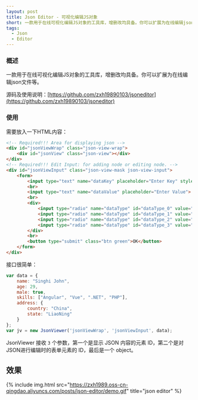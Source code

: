 ```yaml
---
layout: post
title: Json Editor - 可视化编辑JS对象
short: 一款用于在线可视化编辑JS对象的工具库，增删改均具备。你可以扩展为在线编辑json文件等
tags:
  - Json
  - Editor
---
```



### 概述

一款用于在线可视化编辑JS对象的工具库，增删改均具备。你可以扩展为在线编辑json文件等。

源码及使用说明：[https://github.com/zxh19890103/jsoneditor](https://github.com/zxh19890103/jsoneditor)

### 使用

需要放入一下HTML内容：

```html
<!-- Required!!! Area for displaying json -->
<div id="jsonViewWrap" class="json-view-wrap">
    <div id="jsonView" class="json-view"></div>
</div>
<!-- Required!!! Edit Input: for adding node or editing node. -->
<div id="jsonViewInput" class="json-view-mask json-view-input">
    <form>
        <input type="text" name="dataKey" placeholder="Enter Key" style="width: 61.8%;">
        <br>
        <input type="text" name="dataValue" placeholder="Enter Value">
        <br>
        <div>
            <input type="radio" name="dataType" id="dataType_0" value="string"><label for="dataType_0">string</label>
            <input type="radio" name="dataType" id="dataType_1" value="boolean"><label for="dataType_1">boolean</label>
            <input type="radio" name="dataType" id="dataType_2" value="number"><label for="dataType_2">number</label>
            <input type="radio" name="dataType" id="dataType_3" value="array"><label for="dataType_3">array</label>
        </div>
        <br>
        <button type="submit" class="btn green">OK</button>
    </form>
</div>
```

接口很简单：

```js
var data = { 
    name: "Singhi John",
    age: 29,
    male: true,
    skills: ["Angular", "Vue", ".NET", "PHP"],
    address: {
        country: "China",
        state: "LiaoNing"
    }
};
var jv = new JsonViewer('jsonViewWrap', 'jsonViewInput', data);
```

JsonViewer 接收 `3` 个参数，第一个是显示 JSON 内容的元素 ID，第二个是对JSON进行编辑时的表单元素的 ID，最后是一个 object。

## 效果

{% include img.html src="https://zxh1989.oss-cn-qingdao.aliyuncs.com/posts/json-editor/demo.gif" title="json editor" %}
